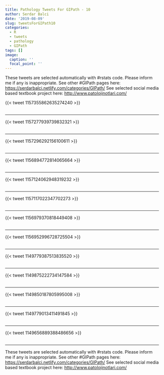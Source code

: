 ```yaml
---
title: Pathology Tweets For GIPath - 10
author: Serdar Balci
date: '2019-08-09'
slug: tweetsForGIPath10
categories:
  - R
  - tweets
  - pathology
  - GIPath
tags: []
image:
  caption: ''
  focal_point: ''
---
```



These tweets are selected automatically with #rstats code. Please inform me if any is inappropriate.
See other #GIPath pages here: https://serdarbalci.netlify.com/categories/GIPath/ 
See selected social media based textbook project here: http://www.patolojinotlari.com/

{{< tweet 1157355862635274240 >}}
<br>
<br>
<hr>
{{< tweet 1157277939739832321 >}}
<br>
<br>
<hr>
{{< tweet 1157296292156100611 >}}
<br>
<br>
<hr>
{{< tweet 1156894772814065664 >}}
<br>
<br>
<hr>
{{< tweet 1157124062948319232 >}}
<br>
<br>
<hr>
{{< tweet 1157117022347702273 >}}
<br>
<br>
<hr>
{{< tweet 1156979370818449408 >}}
<br>
<br>
<hr>
{{< tweet 1156952996728725504 >}}
<br>
<br>
<hr>
{{< tweet 1149779387513835520 >}}
<br>
<br>
<hr>
{{< tweet 1149875222734147584 >}}
<br>
<br>
<hr>
{{< tweet 1149850187805995008 >}}
<br>
<br>
<hr>
{{< tweet 1149779013411491845 >}}
<br>
<br>
<hr>
{{< tweet 1149656889388486656 >}}
<br>
<br>
<hr>


These tweets are selected automatically with #rstats code. Please inform me if any is inappropriate.
See other #GIPath pages here: https://serdarbalci.netlify.com/categories/GIPath/ 
See selected social media based textbook project here: http://www.patolojinotlari.com/
